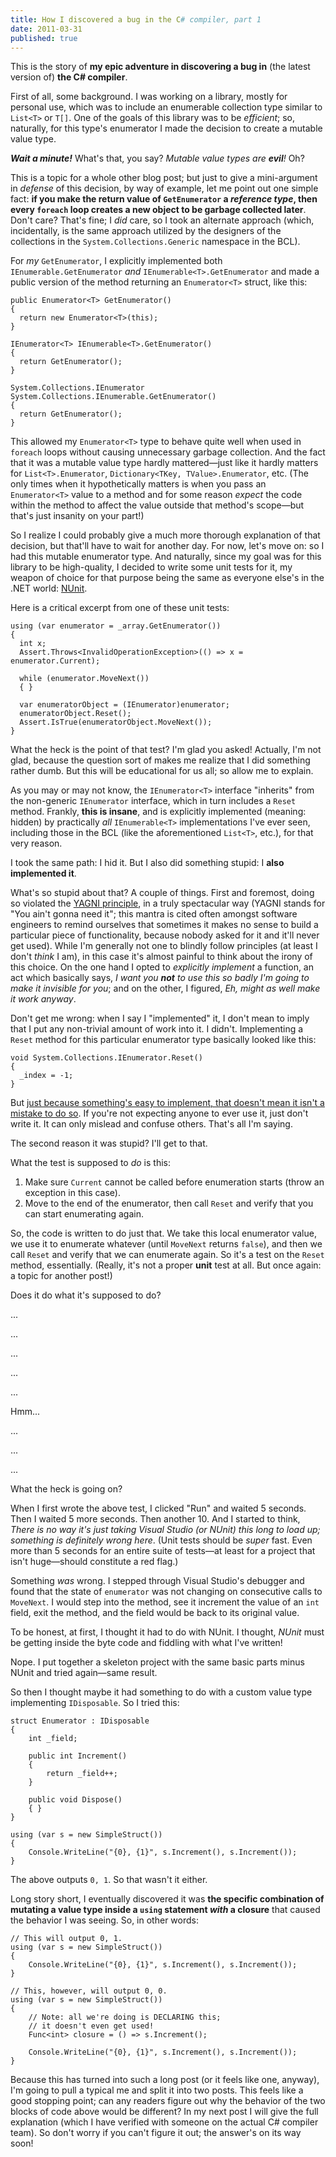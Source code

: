 ```yaml
---
title: How I discovered a bug in the C# compiler, part 1
date: 2011-03-31
published: true
---
```


This is the story of **my epic adventure in discovering a bug in** (the latest version of) **the C# compiler**.

First of all, some background. I was working on a library, mostly for personal use, which was to include an enumerable collection type similar to `List<T>` or `T[]`. One of the goals of this library was to be *efficient*; so, naturally, for this type's enumerator I made the decision to create a mutable value type.

***Wait a minute!*** What's that, you say? *Mutable value types are **evil**!* Oh?

This is a topic for a whole other blog post; but just to give a mini-argument in *defense* of this decision, by way of example, let me point out one simple fact: **if you make the return value of `GetEnumerator` a *reference type*, then every `foreach` loop creates a new object to be garbage collected later**. Don't care? That's fine; I *did* care, so I took an alternate approach (which, incidentally, is the same approach utilized by the designers of the collections in the `System.Collections.Generic` namespace in the BCL).

For *my* `GetEnumerator`, I explicitly implemented both `IEnumerable.GetEnumerator` *and* `IEnumerable<T>.GetEnumerator` and made a public version of the method returning an `Enumerator<T>` struct, like this:

~~~{: lang=csharp }
public Enumerator<T> GetEnumerator()
{
  return new Enumerator<T>(this);
}

IEnumerator<T> IEnumerable<T>.GetEnumerator()
{
  return GetEnumerator();
}

System.Collections.IEnumerator System.Collections.IEnumerable.GetEnumerator()
{
  return GetEnumerator();
}
~~~

This allowed my `Enumerator<T>` type to behave quite well when used in `foreach` loops without causing unnecessary garbage collection. And the fact that it was a mutable value type hardly mattered—just like it hardly matters for `List<T>.Enumerator`, `Dictionary<TKey, TValue>.Enumerator`, etc. (The only times when it hypothetically matters is when you pass an `Enumerator<T>` value to a method and for some reason *expect* the code within the method to affect the value outside that method's scope—but that's just insanity on your part!)

So I realize I could probably give a much more thorough explanation of that decision, but that'll have to wait for another day. For now, let's move on: so I had this mutable enumerator type. And naturally, since my goal was for this library to be high-quality, I decided to write some unit tests for it, my weapon of choice for that purpose being the same as everyone else's in the .NET world: [NUnit](http://www.nunit.org/).

Here is a critical excerpt from one of these unit tests:

~~~{: lang=csharp }
using (var enumerator = _array.GetEnumerator())
{
  int x;
  Assert.Throws<InvalidOperationException>(() => x = enumerator.Current);
  
  while (enumerator.MoveNext())
  { }

  var enumeratorObject = (IEnumerator)enumerator;
  enumeratorObject.Reset();
  Assert.IsTrue(enumeratorObject.MoveNext());
}
~~~

What the heck is the point of that test? I'm glad you asked! Actually, I'm not glad, because the question sort of makes me realize that I did something rather dumb. But this will be educational for us all; so allow me to explain.

As you may or may not know, the `IEnumerator<T>` interface "inherits" from the non-generic `IEnumerator` interface, which in turn includes a `Reset` method. Frankly, **this is insane**, and is explicitly implemented (meaning: hidden) by practically *all* `IEnumerable<T>` implementations I've ever seen, including those in the BCL (like the aforementioned `List<T>`, etc.), for that very reason.

I took the same path: I hid it. But I also did something stupid: I **also implemented it**.

What's so stupid about that? A couple of things. First and foremost, doing so violated the [YAGNI principle](http://en.wikipedia.org/wiki/YAGNI), in a truly spectacular way (YAGNI stands for "You ain't gonna need it"; this mantra is cited often amongst software engineers to remind ourselves that sometimes it makes no sense to build a particular piece of functionality, because nobody asked for it and it'll never get used). While I'm generally not one to blindly follow principles (at least I don't *think* I am), in this case it's almost painful to think about the irony of this choice. On the one hand I opted to *explicitly implement* a function, an act which basically says, <em>I want you **not** to use this so badly I'm going to make it invisible for you</em>; and on the other, I figured, *Eh, might as well make it work anyway*.

Don't get me wrong: when I say I "implemented" it, I don't mean to imply that I put any non-trivial amount of work into it. I didn't. Implementing a `Reset` method for this particular enumerator type basically looked like this:

~~~{: lang=csharp }
void System.Collections.IEnumerator.Reset()
{
  _index = -1;
}
~~~

But [just because something's easy to implement, that doesn't mean it isn't a mistake to do so](http://www.infoq.com/presentations/Null-References-The-Billion-Dollar-Mistake-Tony-Hoare). If you're not expecting anyone to ever use it, just don't write it. It can only mislead and confuse others. That's all I'm saying.

The second reason it was stupid? I'll get to that.

What the test is supposed to *do* is this:

1. Make sure `Current` cannot be called before enumeration starts (throw an exception in this case).
2. Move to the end of the enumerator, then call `Reset` and verify that you can start enumerating again.

So, the code is written to do just that. We take this local enumerator value, we use it to enumerate whatever (until `MoveNext` returns `false`), and then we call `Reset` and verify that we can enumerate again. So it's a test on the `Reset` method, essentially. (Really, it's not a proper **unit** test at all. But once again: a topic for another post!)

Does it do what it's supposed to do?

...

...

...

...

...

Hmm...

...

...

...

What the heck is going on?

When I first wrote the above test, I clicked "Run" and waited 5 seconds. Then I waited 5 more seconds. Then another 10. And I started to think, *There is no way it's just taking Visual Studio (or NUnit) this long to load up; something is definitely wrong here*. (Unit tests should be *super* fast. Even more than 5 seconds for an entire suite of tests—at least for a project that isn't huge—should constitute a red flag.)

Something *was* wrong. I stepped through Visual Studio's debugger and found that the state of `enumerator` was not changing on consecutive calls to `MoveNext`. I would step into the method, see it increment the value of an `int` field, exit the method, and the field would be back to its original value.

To be honest, at first, I thought it had to do with NUnit. I thought, *NUnit* must be getting inside the byte code and fiddling with what I've written!

Nope. I put together a skeleton project with the same basic parts minus NUnit and tried again—same result.

So then I thought maybe it had something to do with a custom value type implementing `IDisposable`. So I tried this:

~~~{: lang=csharp }
struct Enumerator : IDisposable
{
    int _field;

    public int Increment()
    {
        return _field++;
    }

    public void Dispose()
    { }
}

using (var s = new SimpleStruct())
{
    Console.WriteLine("{0}, {1}", s.Increment(), s.Increment());
}
~~~

The above outputs `0, 1`. So that wasn't it either.

Long story short, I eventually discovered it was **the specific combination of mutating a value type inside a `using` statement *with* a closure** that caused the behavior I was seeing. So, in other words:

~~~{: lang=csharp }
// This will output 0, 1.
using (var s = new SimpleStruct())
{
    Console.WriteLine("{0}, {1}", s.Increment(), s.Increment());
}

// This, however, will output 0, 0.
using (var s = new SimpleStruct())
{
    // Note: all we're doing is DECLARING this;
    // it doesn't even get used!
    Func<int> closure = () => s.Increment();

    Console.WriteLine("{0}, {1}", s.Increment(), s.Increment());
}
~~~

Because this has turned into such a long post (or it feels like one, anyway), I'm going to pull a typical me and split it into two posts. This feels like a good stopping point; can any readers figure out why the behavior of the two blocks of code above would be different? In my next post I will give the full explanation (which I have verified with someone on the actual C# compiler team). So don't worry if you can't figure it out; the answer's on its way soon!
